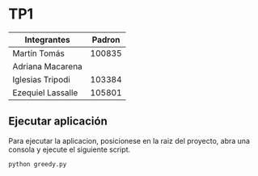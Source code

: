 # TP1
| Integrantes       | Padron |
| ------------------| ------ |
| Martín Tomás      | 100835 |
| Adriana Macarena  |        |
  Iglesias Tripodi  | 103384 |
| Ezequiel Lassalle | 105801 |

## Ejecutar aplicación
Para ejecutar la aplicacion, posicionese en la raiz del proyecto, abra una consola y ejecute el siguiente script.
```
python greedy.py
```